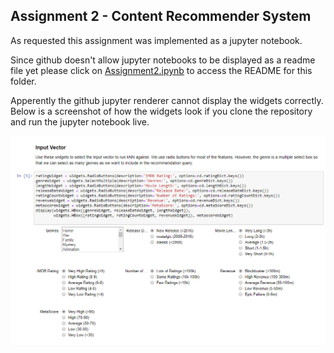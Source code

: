 
<h2>Assignment 2 - Content Recommender System</h2>
<p>As requested this assignment was implemented as a jupyter notebook.</p>
<p>Since github doesn't allow jupyter notebooks to be displayed as a readme file yet please click on <a href="https://github.com/df424/drexel_INFO-T780/blob/master/content_recommender/Assignment2.ipynb">Assignment2.ipynb</a> to access the README for this folder.</p>

<p>Apperently the github jupyter renderer cannot display the widgets correctly.  Below is a screenshot of how the widgets look if you clone the repository and run the jupyter notebook live.</p>

![Widgets Image](widgets.PNG)
